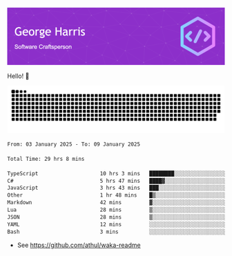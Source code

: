 ![img](./assets/github-header.png)

Hello! :wave:

<div align="center">
  <img  src="https://raw.githubusercontent.com/1999AZZAR/1999AZZAR/readme/resources/grid-snake.svg" alt="snake" />
</div>

<!--START_SECTION:waka-->

```txt
From: 03 January 2025 - To: 09 January 2025

Total Time: 29 hrs 8 mins

TypeScript                    10 hrs 3 mins   ████████░░░░░░░░░░░░░░░░░   32.50 %
C#                            5 hrs 47 mins   ████▓░░░░░░░░░░░░░░░░░░░░   18.70 %
JavaScript                    3 hrs 43 mins   ███░░░░░░░░░░░░░░░░░░░░░░   12.04 %
Other                         1 hr 48 mins    █▒░░░░░░░░░░░░░░░░░░░░░░░   05.82 %
Markdown                      42 mins         ▓░░░░░░░░░░░░░░░░░░░░░░░░   02.30 %
Lua                           28 mins         ▒░░░░░░░░░░░░░░░░░░░░░░░░   01.54 %
JSON                          28 mins         ▒░░░░░░░░░░░░░░░░░░░░░░░░   01.53 %
YAML                          12 mins         ░░░░░░░░░░░░░░░░░░░░░░░░░   00.66 %
Bash                          3 mins          ░░░░░░░░░░░░░░░░░░░░░░░░░   00.16 %
```

<!--END_SECTION:waka-->

- See <https://github.com/athul/waka-readme>
